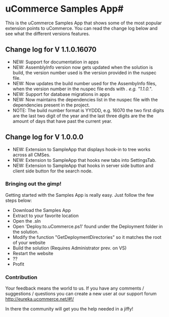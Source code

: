 # uCommerce Samples App#

This is the uCommerce Samples App that shows some of the most popular extension points to uCommerce.
You can read the change log below and see what the different versions features.

## Change log for V 1.1.0.16070 ##

* NEW: Support for documentation in apps
* NEW: AssemblyInfo version now gets updated when the solution is build, the version number used is the version provided in the nuspec file.
* NEW: Now updates the build number used for the AssembyInfo files, when the version number in the nuspec file ends with *. e.g. "1.1.0.*".
* NEW: Support for database migrations in apps
* NEW: Now maintains the dependencies list in the nuspec file with the dependencies present in the project.
* NOTE: The build number format is YYDDD, e.g. 16070 the two first digits are the last two digit of the year and the last three digits are the the amount of days that have past the current year.

## Change log for V 1.0.0.0 ##

* NEW: Extension to SampleApp that displays hook-in to tree works across all CMSes.
* NEW: Extension to SampleApp that hooks new tabs into SettingsTab.
* NEW: Extension to SampleApp that hooks in server side button and client side button for the search node.


### Bringing out the gimp! ###

Getting started with the Samples App is really easy. Just follow the few steps below:

* Download the Samples App
* Extract to your favorite location
* Open the .sln
* Open 'Deploy.to.uCommerce.ps1' found under the Deployment folder in the solution.
* Modify the function "GetDeploymentDirectories" so it matches the root of your website
* Build the solution (Requires Administrator prev. on VS)
* Restart the website
* ??
* Profit

### Contribution ###

Your feedback means the world to us. If you have any comments / suggestions / questions you can create a new user at our support forum http://eureka.ucommerce.net/#!/

In there the community will get you the help needed in a jiffy!
